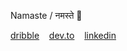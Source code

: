 Namaste / नमस्ते 👋

[dribble](https://dribbble.com/draemonn)
&nbsp;&nbsp;
[dev.to](https://dev.to/mohitkyadav)
&nbsp;&nbsp;
[linkedin](https://www.linkedin.com/in/mohitkyadav/)
